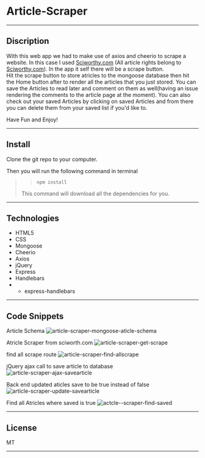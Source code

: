 # Article-Scraper
---

## Discription
With this web app we had to make use of axios and cheerio to scrape a website. In this case I used [Sciworthy.com](www.sciworthy.com) (All article rights belong to [Sciworthy.com](www.sciworthy.com)). In the app it self there will be a scrape button.\
Hit the scrape button to store atricles to the mongoose database then hit the Home button after to render all the articles that you just stored.
You can save the Articles to read later and comment on them as well(having an issue rendering the comments to the article page at the moment).
You can also check out your saved Articles by clicking on saved Articles and from there you can delete them from your saved list if you'd like to.


Have Fun and Enjoy!  

---

## Install
Clone the git repo to your computer.

Then you will run the following command in terminal

> > `npm install`
>
> This command will download all the dependencies for you.

---

## Technologies
- HTML5
- CSS
- Mongoose
- Cheerio
- Axios
- jQuery
- Express
- Handlebars
- - express-handlebars

---

## Code Snippets

Article Schema
![article-scraper-mongoose-aticle-schema](https://user-images.githubusercontent.com/57015344/87861341-32ed1980-c8fa-11ea-9c73-3020115276c2.png)

Atricle Scraper from sciworth.com
![article-scraper-get-scrape](https://user-images.githubusercontent.com/57015344/87861343-3d0f1800-c8fa-11ea-8a23-c129128117fe.png)

find all scrape route
![article-scraper-find-allscrape](https://user-images.githubusercontent.com/57015344/87861346-426c6280-c8fa-11ea-9b7a-331c2ccd875a.png)

jQuery ajax call to save article to database
![article-scraper-ajax-savearticle](https://user-images.githubusercontent.com/57015344/87861357-4ac49d80-c8fa-11ea-92e1-a8a12f40b290.png)

Back end updated aticles save to be true instead of false
![article-scraper-update-savearticle](https://user-images.githubusercontent.com/57015344/87861373-5c0daa00-c8fa-11ea-8361-e1faa29270d1.png)

Find all Atricles where saved is true
![actcle--scraper-find-saved](https://user-images.githubusercontent.com/57015344/87861376-692a9900-c8fa-11ea-9d74-2bf595d84b2e.png)


---

## License
MT

---

